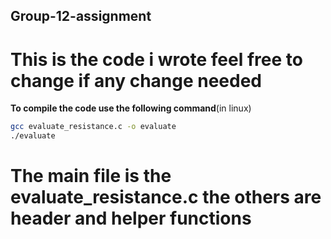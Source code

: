 ## Group-12-assignment
# This is the code i wrote feel free to change if any change needed
**To compile the code use the following command**(in linux)
```sh
gcc evaluate_resistance.c -o evaluate
./evaluate
```
# The main file is the evaluate_resistance.c the others are header and helper functions

